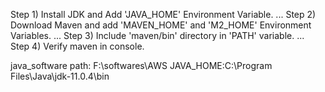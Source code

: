 Step 1) Install JDK and Add 'JAVA_HOME' Environment Variable. ...
Step 2) Download Maven and add 'MAVEN_HOME' and 'M2_HOME' Environment Variables. ...
Step 3) Include 'maven/bin' directory in 'PATH' variable. ...
Step 4) Verify maven in console.

java_software path: F:\softwares\AWS
JAVA_HOME:C:\Program Files\Java\jdk-11.0.4\bin
